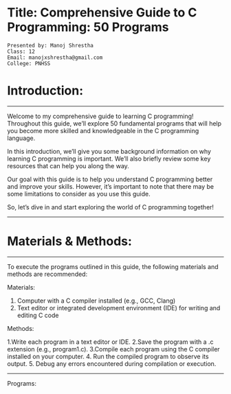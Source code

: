 # Title: Comprehensive Guide to C Programming: 50 Programs

```
Presented by: Manoj Shrestha
Class: 12
Email: manojxshrestha@gmail.com
College: PNHSS
```

# Introduction:
<hr>
Welcome to my comprehensive guide to learning C programming! Throughout this guide, we’ll explore 50 fundamental programs that will help you become more skilled and knowledgeable in the C programming language.

In this introduction, we’ll give you some background information on why learning C programming is important. We’ll also briefly review some key resources that can help you along the way.

Our goal with this guide is to help you understand C programming better and improve your skills. However, it’s important to note that there may be some limitations to consider as you use this guide.

So, let’s dive in and start exploring the world of C programming together!
<hr>

# Materials & Methods:
<hr>
To execute the programs outlined in this guide, the following materials and methods are recommended:

Materials:

1. Computer with a C compiler installed (e.g., GCC, Clang)
2. Text editor or integrated development environment (IDE) for writing and editing C code

Methods:

1.Write each program in a text editor or IDE.
2.Save the program with a .c extension (e.g., program1.c).
3.Compile each program using the C compiler installed on your computer.
4. Run the compiled program to observe its output.
5. Debug any errors encountered during compilation or execution.
<hr>

Programs:

